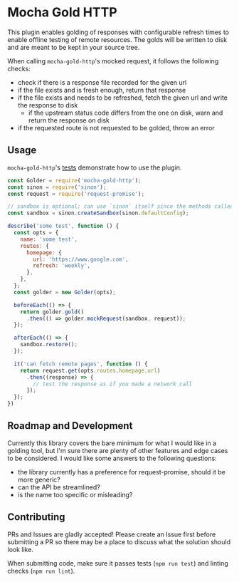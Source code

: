 # Mocha Gold HTTP

This plugin enables golding of responses with configurable refresh times to enable offline testing
of remote resources. The golds will be written to disk and are meant to be kept in your source tree.

When calling `mocha-gold-http`'s mocked request, it follows the following checks:

- check if there is a response file recorded for the given url
- if the file exists and is fresh enough, return that response
- if the file exists and needs to be refreshed, fetch the given url and write the response to disk
  - if the upstream status code differs from the one on disk, warn and return the response on disk
- if the requested route is not requested to be golded, throw an error

## Usage

`mocha-gold-http`'s [tests](glob/master/test) demonstrate how to use the plugin.

```js
const Golder = require('mocha-gold-http');
const sinon = require('sinon');
const request = require('request-promise');

// sandbox is optional; can use `sinon` itself since the methods called are the same
const sandbox = sinon.createSandbox(sinon.defaultConfig);

describe('some test', function () {
  const opts = {
    name: 'some test',
    routes: {
      homepage: {
        url: 'https://www.google.com',
        refresh: 'weekly',
      },
    },
  };
  const golder = new Golder(opts);

  beforeEach(() => {
    return golder.gold()
      .then(() => golder.mockRequest(sandbox, request));
  });

  afterEach(() => {
    sandbox.restore();
  });

  it('can fetch remote pages', function () {
    return request.get(opts.routes.homepage.url)
      .then((response) => {
        // test the response as if you made a network call
      });
  });
})

```

## Roadmap and Development

Currently this library covers the bare minimum for what I would like in a
golding tool, but I'm sure there are plenty of other features and edge cases to
be considered. I would like some answers to the following questions:

- the library currently has a preference for request-promise, should it be more generic?
- can the API be streamlined?
- is the name too specific or misleading?

## Contributing

PRs and Issues are gladly accepted! Please create an Issue first before submitting
a PR so there may be a place to discuss what the solution should look like.

When submitting code, make sure it passes tests (`npm run test`) and linting
checks (`npm run lint`).
